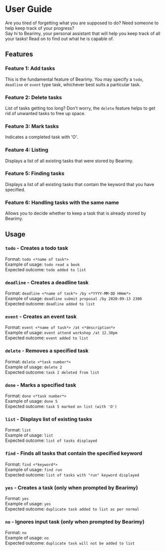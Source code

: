 # User Guide

Are you tired of forgetting what you are supposed to do? Need someone to help keep track of your progress?\
Say hi to Bearimy, your personal assistant that will help you keep track of all your tasks! Read on to find out what he is capable of.

## **Features** 

### Feature 1: Add tasks
This is the fundamental feature of Bearimy. You may specify a `todo`, `deadline` or `event` type task, whichever best suits a particular task.

### Feature 2: Delete tasks
List of tasks getting too long? Don't worry, the `delete` feature helps to get rid of unwanted tasks to free up space.

### Feature 3: Mark tasks
Indicates a completed task with 'O'.

### Feature 4: Listing
Displays a list of all existing tasks that were stored by Bearimy.

### Feature 5: Finding tasks
Displays a list of all existing tasks that contain the keyword that you have specified.

### Feature 6: Handling tasks with the same name
Allows you to decide whether to keep a task that is already stored by Bearimy.

## Usage

### `todo` - Creates a todo task
Format: `todo <*name of task*>`\
Example of usage: `todo read a book`\
Expected outcome: `todo added to list`

### `deadline` - Creates a deadline task
Format: `deadline <*name of task*> /by <*YYYY-MM-DD HHmm*>`\
Example of usage: `deadline submit proposal /by 2020-09-13 2300`\
Expected outcome: `deadline added to list`

### `event` - Creates an event task
Format: `event <*name of task*> /at <*description*>`\
Example of usage: `event attend workshop /at 12.30pm`\
Expected outcome: `event added to list`

### `delete` - Removes a specified task
Format: `delete <*task number*>`\
Example of usage: `delete 2`\
Expected outcome: `task 2 deleted from list`

### `done` - Marks a specified task
Format: `done <*task number*>`\
Example of usage: `done 5`\
Expected outcome: `task 5 marked on list (with 'O')`

### `list` - Displays list of existing tasks
Format: `list`\
Example of usage: `list`\
Expected outcome: `list of tasks displayed`

### `find` - Finds all tasks that contain the specified keyword
Format: `find <*keyword*>`\
Example of usage: `find run`\
Expected outcome: `list of tasks with "run" keyword displayed`

### `yes` - Creates a task (only when prompted by Bearimy)
Format: `yes`\
Example of usage: `yes`\
Expected outcome: `duplicate task added to list as per normal`

### `no` - Ignores input task (only when prompted by Bearimy)
Format: `no`\
Example of usage: `no`\
Expected outcome: `duplicate task will not be added to list`